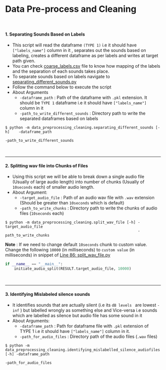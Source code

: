 # Data Pre-process and Cleaning

<br>

#### 1. Separating Sounds Based on Labels
- This script will read the dataframe ```(TYPE 1)``` i.e it should have ```["labels_name"]``` column in it ,  separates out the sounds based on labeling, creates a different dataframe as per labels and writes at target path given.
- You can check [coarse_labels.csv](https://github.com/wildlytech/modular_acoustic_detection/blob/master/data_preprocessing_cleaning/coarse_labels.csv) file to know how  mapping of the labels and the separation of each sounds takes place.
- To separate sounds based on labels navigate to [separating_different_sounds.py](https://github.com/wildlytech/modular_acoustic_detection/blob/master/data_preprocessing_cleaning/seperating_different_sounds.py)
- Follow the command below to execute the script
- About Arguments
    - ```-dataframe_path``` : Path of the dataframe with ```.pkl``` extension. It should be ```TYPE 1``` dataframe i.e it should have ```["labels_name"]``` column in it
    - ```-path_to_write_different_sounds``` : Directory path to write the separated dataframes based on labels

```shell
$ python -m data_preprocessing_cleaning.separating_different_sounds [-h]    -dataframe_path
                                                                            -path_to_write_different_sounds
```

<br>

***
#### 2. Splitting wav file into Chunks of Files
- Using this script we will be able to break down a single audio file (Usually of large audio length) into  number of chunks (Usually of ```10seconds``` each) of smaller audio length.
- About Argument:
    - ```-target_audio_file``` : Path of an audio wav file with ```.wav``` extension (Should be greater than ```10seconds``` which is default)
    - ```-path_to_write_chunks``` : Directory path to write the chunks of audio files (```10seconds``` each)

```shell
$ python -m data_preprocessing_cleaning.split_wav_file [-h] -target_audio_file
                                                            -path_to_write_chunks
```


**Note** : If we need to change default ```10seconds``` chunk to custom value. Change the following ```10000```  (in milliseconds) to ```custom value``` (in milliseconds) in snippet of [Line 86: split_wav_file.py](https://github.com/wildlytech/modular_acoustic_detection/blob/74844189e9fd12b7200c6d7dca47cda740d7e712/data_preprocessing_cleaning/split_wav_file.py#L86)
```python
if __name__ == "__main__":
    initiate_audio_split(RESULT.target_audio_file, 10000)
```

<br>

***
#### 3. Identifying Mislabeled silence sounds
- It identifies sounds that are actually silent (i.e its ```dB levels ``` are lowest ```-inf``` )  but labelled wrongly as something else and Vice-versa i.e sounds which are labelled as silence but audio file has some sound in it
- About Arguments:
    - ```-dataframe_path``` : Path for dataframe file with ```.pkl``` extension of TYPE 1 i.e it should have ```["labels_name"]``` column in it.
    - ```-path_for_audio_files``` : Directory path of the audio files (```.wav``` files)

```shell
$ python -m data_preprocessing_cleaning.identifying_mislabelled_silence_audiofiles [-h] -dataframe_path
                                                                                        -path_for_audio_files
```



